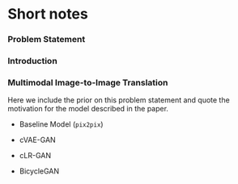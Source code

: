 # Short notes

### Problem Statement


### Introduction


### Multimodal Image-to-Image Translation

Here we include the prior on this problem statement and
quote the motivation for the model described in the paper.

- Baseline Model (`pix2pix`)

- cVAE-GAN

- cLR-GAN

- BicycleGAN